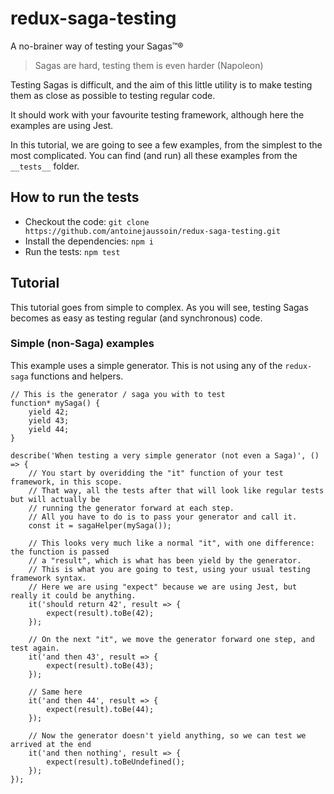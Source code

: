 # redux-saga-testing
A no-brainer way of testing your Sagas™®

> Sagas are hard, testing them is even harder
> (Napoleon)

Testing Sagas is difficult, and the aim of this little utility is to make testing them as close as possible to testing regular code.

It should work with your favourite testing framework, although here the examples are using Jest.

In this tutorial, we are going to see a few examples, from the simplest to the most complicated. You can find (and run) all these examples from the `__tests__` folder.

## How to run the tests

- Checkout the code: `git clone https://github.com/antoinejaussoin/redux-saga-testing.git`
- Install the dependencies: `npm i`
- Run the tests: `npm test`

## Tutorial

This tutorial goes from simple to complex. As you will see, testing Sagas becomes as easy as testing regular (and synchronous) code.

### Simple (non-Saga) examples

This example uses a simple generator. This is not using any of the `redux-saga` functions and helpers.

```
// This is the generator / saga you with to test
function* mySaga() {
    yield 42;
    yield 43;
    yield 44;
}

describe('When testing a very simple generator (not even a Saga)', () => {
    // You start by overidding the "it" function of your test framework, in this scope.
    // That way, all the tests after that will look like regular tests but will actually be
    // running the generator forward at each step.
    // All you have to do is to pass your generator and call it.
    const it = sagaHelper(mySaga());

    // This looks very much like a normal "it", with one difference: the function is passed
    // a "result", which is what has been yield by the generator.
    // This is what you are going to test, using your usual testing framework syntax.
    // Here we are using "expect" because we are using Jest, but really it could be anything.
    it('should return 42', result => {
        expect(result).toBe(42);
    });

    // On the next "it", we move the generator forward one step, and test again.
    it('and then 43', result => {
        expect(result).toBe(43);
    });

    // Same here
    it('and then 44', result => {
        expect(result).toBe(44);
    });

    // Now the generator doesn't yield anything, so we can test we arrived at the end
    it('and then nothing', result => {
        expect(result).toBeUndefined();
    });
});
```